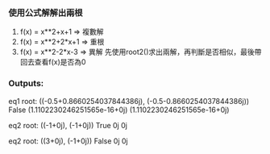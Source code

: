 ### 使用公式解解出兩根
1. f(x) = x**2+x+1 => 複數解
2. f(x) = x**2+2*x+1 => 重根
3. f(x) = x**2-2*x-3 => 異解
先使用root2()求出兩解，再判斷是否相似，最後帶回去查看f(x)是否為0
### Outputs:
eq1 root: ((-0.5+0.8660254037844386j), (-0.5-0.8660254037844386j))
False
(1.1102230246251565e-16+0j) (1.1102230246251565e-16+0j)

eq2 root: ((-1+0j), (-1+0j))
True
0j 0j

eq2 root: ((3+0j), (-1+0j))
False
0j 0j
